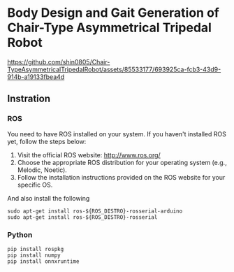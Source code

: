 # Body Design and Gait Generation of <br>Chair-Type Asymmetrical Tripedal Robot
https://github.com/shin0805/Chair-TypeAsymmetricalTripedalRobot/assets/85533177/693925ca-fcb3-43d9-914b-a19133fbea4d

## Instration
### ROS
You need to have ROS installed on your system. If you haven't installed ROS yet, follow the steps below:
1. Visit the official ROS website: http://www.ros.org/
2. Choose the appropriate ROS distribution for your operating system (e.g., Melodic, Noetic).
3. Follow the installation instructions provided on the ROS website for your specific OS.

And also install the following
```shell
sudo apt-get install ros-${ROS_DISTRO}-rosserial-arduino
sudo apt-get install ros-${ROS_DISTRO}-rosserial
```

### Python
```shell
pip install rospkg
pip install numpy
pip install onnxruntime
```
